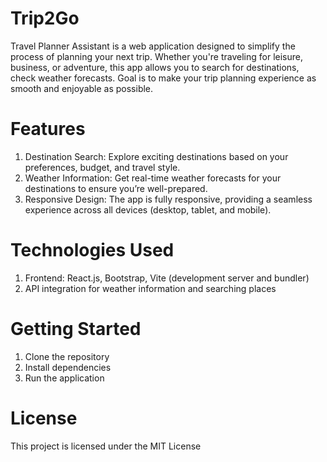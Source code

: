 # Trip2Go
Travel Planner Assistant is a web application designed to simplify the process of planning your next trip. Whether you're traveling for leisure, business, or adventure, this app allows you to search for destinations, check weather forecasts. Goal is to make your trip planning experience as smooth and enjoyable as possible.

# Features
1. Destination Search: Explore exciting destinations based on your preferences, budget, and travel style.
2. Weather Information: Get real-time weather forecasts for your destinations to ensure you’re well-prepared.
3. Responsive Design: The app is fully responsive, providing a seamless experience across all devices (desktop, tablet, and mobile).

# Technologies Used
1. Frontend: React.js, Bootstrap, Vite (development server and bundler)
2. API integration for weather information and searching places

# Getting Started
1. Clone the repository
2. Install dependencies
3. Run the application

# License
This project is licensed under the MIT License
   
